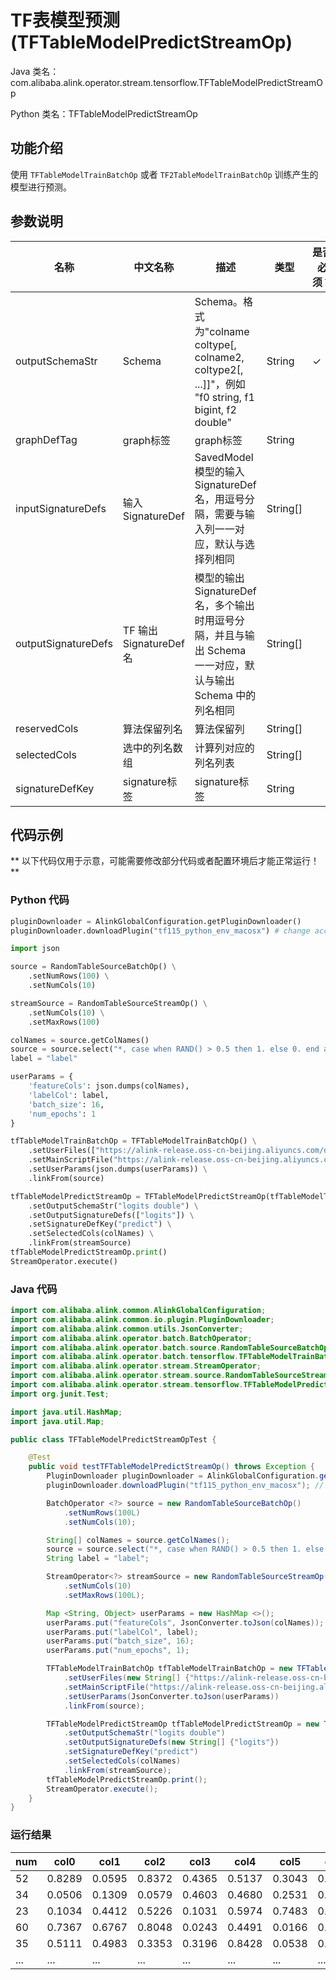# TF表模型预测 (TFTableModelPredictStreamOp)
Java 类名：com.alibaba.alink.operator.stream.tensorflow.TFTableModelPredictStreamOp

Python 类名：TFTableModelPredictStreamOp


## 功能介绍

使用 `TFTableModelTrainBatchOp` 或者 `TF2TableModelTrainBatchOp` 训练产生的模型进行预测。

## 参数说明

| 名称 | 中文名称 | 描述 | 类型 | 是否必须？ | 默认值 |
| --- | --- | --- | --- | --- | --- |
| outputSchemaStr | Schema | Schema。格式为"colname coltype[, colname2, coltype2[, ...]]"，例如 "f0 string, f1 bigint, f2 double" | String | ✓ |  |
| graphDefTag | graph标签 | graph标签 | String |  | "serve" |
| inputSignatureDefs | 输入 SignatureDef | SavedModel 模型的输入 SignatureDef 名，用逗号分隔，需要与输入列一一对应，默认与选择列相同 | String[] |  | null |
| outputSignatureDefs | TF 输出 SignatureDef 名 | 模型的输出 SignatureDef 名，多个输出时用逗号分隔，并且与输出 Schema 一一对应，默认与输出 Schema 中的列名相同 | String[] |  | null |
| reservedCols | 算法保留列名 | 算法保留列 | String[] |  | null |
| selectedCols | 选中的列名数组 | 计算列对应的列名列表 | String[] |  | null |
| signatureDefKey | signature标签 | signature标签 | String |  | "serving_default" |

## 代码示例

** 以下代码仅用于示意，可能需要修改部分代码或者配置环境后才能正常运行！**

### Python 代码
```python
pluginDownloader = AlinkGlobalConfiguration.getPluginDownloader()
pluginDownloader.downloadPlugin("tf115_python_env_macosx") # change according to system type

import json

source = RandomTableSourceBatchOp() \
    .setNumRows(100) \
    .setNumCols(10)

streamSource = RandomTableSourceStreamOp() \
    .setNumCols(10) \
    .setMaxRows(100)

colNames = source.getColNames()
source = source.select("*, case when RAND() > 0.5 then 1. else 0. end as label")
label = "label"

userParams = {
    'featureCols': json.dumps(colNames),
    'labelCol': label,
    'batch_size': 16,
    'num_epochs': 1
}

tfTableModelTrainBatchOp = TFTableModelTrainBatchOp() \
    .setUserFiles(["https://alink-release.oss-cn-beijing.aliyuncs.com/data-files/tf_dnn_train.py"]) \
    .setMainScriptFile("https://alink-release.oss-cn-beijing.aliyuncs.com/data-files/tf_dnn_train.py") \
    .setUserParams(json.dumps(userParams)) \
    .linkFrom(source)

tfTableModelPredictStreamOp = TFTableModelPredictStreamOp(tfTableModelTrainBatchOp) \
    .setOutputSchemaStr("logits double") \
    .setOutputSignatureDefs(["logits"]) \
    .setSignatureDefKey("predict") \
    .setSelectedCols(colNames) \
    .linkFrom(streamSource)
tfTableModelPredictStreamOp.print()
StreamOperator.execute()
```

### Java 代码
```java
import com.alibaba.alink.common.AlinkGlobalConfiguration;
import com.alibaba.alink.common.io.plugin.PluginDownloader;
import com.alibaba.alink.common.utils.JsonConverter;
import com.alibaba.alink.operator.batch.BatchOperator;
import com.alibaba.alink.operator.batch.source.RandomTableSourceBatchOp;
import com.alibaba.alink.operator.batch.tensorflow.TFTableModelTrainBatchOp;
import com.alibaba.alink.operator.stream.StreamOperator;
import com.alibaba.alink.operator.stream.source.RandomTableSourceStreamOp;
import com.alibaba.alink.operator.stream.tensorflow.TFTableModelPredictStreamOp;
import org.junit.Test;

import java.util.HashMap;
import java.util.Map;

public class TFTableModelPredictStreamOpTest {

	@Test
	public void testTFTableModelPredictStreamOp() throws Exception {
		PluginDownloader pluginDownloader = AlinkGlobalConfiguration.getPluginDownloader();
		pluginDownloader.downloadPlugin("tf115_python_env_macosx"); // change according to system type

		BatchOperator <?> source = new RandomTableSourceBatchOp()
			.setNumRows(100L)
			.setNumCols(10);

		String[] colNames = source.getColNames();
		source = source.select("*, case when RAND() > 0.5 then 1. else 0. end as label");
		String label = "label";

		StreamOperator<?> streamSource = new RandomTableSourceStreamOp()
			.setNumCols(10)
			.setMaxRows(100L);

		Map <String, Object> userParams = new HashMap <>();
		userParams.put("featureCols", JsonConverter.toJson(colNames));
		userParams.put("labelCol", label);
		userParams.put("batch_size", 16);
		userParams.put("num_epochs", 1);

		TFTableModelTrainBatchOp tfTableModelTrainBatchOp = new TFTableModelTrainBatchOp()
			.setUserFiles(new String[] {"https://alink-release.oss-cn-beijing.aliyuncs.com/data-files/tf_dnn_train.py"})
			.setMainScriptFile("https://alink-release.oss-cn-beijing.aliyuncs.com/data-files/tf_dnn_train.py")
			.setUserParams(JsonConverter.toJson(userParams))
			.linkFrom(source);

		TFTableModelPredictStreamOp tfTableModelPredictStreamOp = new TFTableModelPredictStreamOp(tfTableModelTrainBatchOp)
			.setOutputSchemaStr("logits double")
			.setOutputSignatureDefs(new String[] {"logits"})
			.setSignatureDefKey("predict")
			.setSelectedCols(colNames)
			.linkFrom(streamSource);
		tfTableModelPredictStreamOp.print();
		StreamOperator.execute();
	}
}
```

### 运行结果
num|col0|col1|col2|col3|col4|col5|col6|col7|col8|col9|logits
---|----|----|----|----|----|----|----|----|----|----|------
52|0.8289|0.0595|0.8372|0.4365|0.5137|0.3043|0.6373|0.7164|0.3754|0.2490|-0.0958
34|0.0506|0.1309|0.0579|0.4603|0.4680|0.2531|0.7893|0.7719|0.3453|0.7246|-0.1723
23|0.1034|0.4412|0.5226|0.1031|0.5974|0.7483|0.3918|0.8350|0.4634|0.4486|-0.0420
60|0.7367|0.6767|0.8048|0.0243|0.4491|0.0166|0.2471|0.0429|0.1482|0.7834|-0.0458
35|0.5111|0.4983|0.3353|0.3196|0.8428|0.0538|0.8995|0.7321|0.5583|0.2186|-0.1468
...|...|...|...|...|...|...|...|...|...|...|...|...
